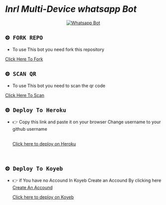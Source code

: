 
# *Inrl Multi-Device whatsapp Bot*
<div align="center">
  
  [![Whatsapp Bot](https://readme-typing-svg.herokuapp.com?font=times-bold-italic&color=%23F7F7F7&duration=4862&center=true&vCenter=true&lines=WELCOME+TO+INRL+MD+GIT+REPO)](https://chat.whatsapp.com/GuoCHF6Wjci8rKPe6CKHsi)
</div>

  <div align="left">
   
## `⨷ FORK REPO`

- To use This bot you need fork this repository<br>

[Click Here To Fork](https://github.com/inrl-official/inrl-bot-md/fork)

## `⨷ SCAN QR`

- To use This bot you need to scan the qr code<br>

[Click Here To Scan](https://frendpage.vercel.app/)


## `⨷ Deploy To Heroku`  
  

- 👉 Copy this link and paste it on your browser Change username to your github username<br><br>

  [Click here to deploy on Heroku](https://inrl-deploy-web.vercel.app/)
<br>

## `⨷ Deploy To Koyeb`  
  

- 👉 if You have no Accound In Koyeb Create an Accound By clicking here  [Create An Accound](https://app.koyeb.com/)<br>

  [Click here to deploy on Koyeb](https://app.koyeb.com/apps/deploy?type=docker&image=quay.io/inrlwabot/inrl-bot:latest&env[SESSION_ID]=&env[WORKTYPE]=privet&env[U_STATUS]=false&env[MENSION_TEXT]=inrl-md,edit%20this%20and%20set%20your%20data,%20https://chat.whatsapp.com/CUJuk1xPEpR8av9h7DDGNO&env[MENSION_AUDIO]=https://i.imgur.com/iUOGcyF.mp4,https://i.imgur.com/e2PKT60.mp4,https://i.imgur.com/5NZDe8m.mp4,https://i.imgur.com/iaHKsGW.mp4,%20https://i.imgur.com/NGWrUkQ.mp4,https://i.imgur.com/GUtD1hr.mp4,%20https://i.imgur.com/PBuALN3.mp4,%20https://i.imgur.com/79YoX98.mp4,%20https://i.imgur.com/HzIz3ls.mp4,%20https://i.imgur.com/2jzZauR.mp4,%20https://i.imgur.com/oKVVwIj.mp4,%20https://i.imgur.com/AzqHkeV.mp4,%20https://i.imgur.com/pf1BWXN.mp4,%20https://i.imgur.com/N2N6S7C.mp4,%20https://i.imgur.com/IrEdvwL.mp4,%20https://i.imgur.com/4fdJUoj.mp4,%20https://i.imgur.com/FaOtaF5.mp4,%20https://i.imgur.com/wsrdnP8.mp4,https://i.imgur.com/imr3bC8.mp4,%20https://i.imgur.com/Xgzkbsk.mp4,%20https://i.imgur.com/0WML13D.mp4,%20https://i.imgur.com/b491tUX.mp4,%20https://i.imgur.com/GuAnUuf.mp4,%20https://i.imgur.com/yVwoqYp.mp4,%20https://i.imgur.com/WgMgTBP.mp4,https://i.imgur.com/LQBlI1y.mp4,https://i.imgur.com/EQn2BvM.mp4,%20https://i.imgur.com/SIj26aP.mp4,https://i.imgur.com/IWlTmTE.mp4,%20https://i.imgur.com/c4E7E1k.mp4,%20https://i.imgur.com/D5PREWe.mp4,https://i.imgur.com/JL6FWpS.mp4,%20https://i.imgur.com/rvD8PlZ.mp4,%20https://i.imgur.com/ChUKdPk.mp4,%20https://i.imgur.com/z9oQd4N.mp4,%20https://i.imgur.com/z9oQd4N.mp4,%20https://i.imgur.com/vkdcGHu.mp4,%20https://i.imgur.com/vkdcGHu.mp4,https://i.imgur.com/K2QlmTc.mp4,%20https://i.imgur.com/AeGNKo3.mp4,%20https://i.imgur.com/Qe5khtL.mp4,%20https://i.imgur.com/lCZl3Af.mp4,%20https://i.imgur.com/AsEfT76.mp4,%20https://i.imgur.com/KraBTPf.mp4,%20https://i.imgur.com/fbvDI1g.mp4,https://i.imgur.com/uazVUOH.mp4,%20https://i.imgur.com/YN04ot5.mp4,%20https://i.imgur.com/YN04ot5.mp4&env[MENSION_IMG]=https://images.wallpaperscraft.com/image/single/ball_planet_shroud_136916_1440x2560.jpg,%20%20https://images.wallpaperscraft.com/image/single/ball_glow_hand_190683_1440x2560.jpg,%20%20https://images.wallpaperscraft.com/image/single/ball_hands_glow_166373_1440x2560.jpg,%20%20https://images.wallpaperscraft.com/image/single/ball_glow_mask_140903_1440x2560.jpg,%20%20https://images.wallpaperscraft.com/image/single/ball_glow_stone_169306_1440x2560.jpg,%20%20https://images.wallpaperscraft.com/image/single/ball_glow_reflection_165921_4072x2697.jpg,%20%20https://images.wallpaperscraft.com/image/single/ball_glow_silhouette_149491_1920x2304.jpg,%20%20https://images.wallpaperscraft.com/image/single/ball_glow_line_light_28298_1680x1050.jpg,%20%20https://images.wallpaperscraft.com/image/single/ball_circles_glow_168614_1440x2560.jpg,%20%20https://images.wallpaperscraft.com/image/single/ball_circles_neon_137700_1440x2560.jpg,%20%20https://images.wallpaperscraft.com/image/single/ball_neon_backlight_147061_1440x2560.jpg,%20%20https://images.wallpaperscraft.com/image/single/ball_reflection_neon_168932_1440x2560.jpg,%20%20https://images.wallpaperscraft.com/image/single/ball_reflection_hand_184546_1440x2560.jpg,%20%20https://images.wallpaperscraft.com/image/single/crystal_ball_ball_hand_142442_1440x2560.jpg,%20%20https://images.wallpaperscraft.com/image/single/building_water_minimalism_198457_3145x4718.jpg,%20%20https://images.wallpaperscraft.com/image/single/triangle_inverted_black_white_92770_2560x1600.jpg,%20%20https://images.wallpaperscraft.com/image/single/lamp_electricity_minimalism_128251_1440x2560.jpg,%20%20https://images.wallpaperscraft.com/image/single/lamp_electricity_spiral_luminescence_120309_1440x2560.jpg,%20%20https://images.wallpaperscraft.com/image/single/lamp_spiral_electricity_light_119929_1440x2560.jpg,%20%20https://images.wallpaperscraft.com/image/single/skyscraper_building_architecture_sky_bottom_view_118409_1440x2560.jpg,%20%20https://images.wallpaperscraft.com/image/single/skyscraper_bottom_view_building_187222_1440x2560.jpg,%20%20https://images.wallpaperscraft.com/image/single/skyscraper_architecture_bottom_view_123571_1440x2560.jpg,%20%20https://images.wallpaperscraft.com/image/single/skyscraper_architecture_bottom_view_136419_1440x2560.jpg,%20%20https://images.wallpaperscraft.com/image/single/cherries_cherry_berry_122190_1440x2560.jpg,%20%20https://images.wallpaperscraft.com/image/single/water_hand_sea_horizon_118181_1440x2560.jpg,%20%20https://images.wallpaperscraft.com/image/single/water_hand_stones_148518_1440x2560.jpg,%20%20https://images.wallpaperscraft.com/image/single/water_stream_flow_169694_1440x2560.jpg,%20%20%20%20%20%20%20%20https://images.wallpaperscraft.com/image/single/water_horizon_dusk_175987_1440x2560.jpg,%20%20https://images.wallpaperscraft.com/image/single/water_moon_dusk_191709_1440x2560.jpg,%20%20https://images.wallpaperscraft.com/image/single/water_horizon_sky_164418_1440x2560.jpg,%20%20https://images.wallpaperscraft.com/image/single/water_sky_horizon_140454_1440x2560.jpg,%20%20https://images.wallpaperscraft.com/image/single/water_horizon_sunset_168843_1440x2560.jpg,%20%20https://images.wallpaperscraft.com/image/single/moon_phases_black_175210_3648x5472.jpg,%20%20https://images.wallpaperscraft.com/image/single/moon_black_sky_191125_2318x2864.jpg,%20%20https://images.wallpaperscraft.com/image/single/stains_paint_mixing_198500_2160x3840.jpg,%20%20https://images.wallpaperscraft.com/image/single/stains_paint_mixing_195514_2160x3840.jpg,%20%20https://images.wallpaperscraft.com/image/single/stains_liquid_paint_191590_2160x3840.jpg,%20%20https://images.wallpaperscraft.com/image/single/stains_liquid_paint_147522_2160x3840.jpg,%20%20https://images.wallpaperscraft.com/image/single/stains_liquid_paint_151928_2160x3840.jpg,%20%20https://images.wallpaperscraft.com/image/single/stains_abstraction_texture_157950_2160x3840.jpg,https://images.wallpaperscraft.com/image/single/stains_paint_liquid_146393_2160x3840.jpg,%20%20https://images.wallpaperscraft.com/image/single/girl_helmet_cyberpunk_194603_2160x3840.jpg,%20%20https://images.wallpaperscraft.com/image/single/girl_alone_autumn_192003_2160x3840.jpg,%20%20https://images.wallpaperscraft.com/image/single/girl_loneliness_alone_183388_2160x3840.jpg&env[BAD_WORD_TEXT]=xxx,%20xnxx;1020020000.g.us,%20yourJid&env[SET_ANTI_LINK]=instagram.com,%20youtube,%20chat.com;100839299210173.g.us,%20yourJid&env[FACK_REMOVE]=2222,27372;1919911918282828282.g.us,%20yourJid&env[ANTI_LINK_ALL]=1919219.g.us,82822929.g.us,8282929.g.us,jid&env[ALIVE_DATA]=https://i.imgur.com/DyLAuEh.jpg,aliveText,alivebButtenText1,aliveTextButten2&env[CALL_BLOCK]=false&env[PM_BLOCK]=false&env[REACT]=false&env[PROCFILE_DATA]=%F0%9F%92%97%20%E1%B4%80%E1%B4%9C%E1%B4%9B%E1%B4%8F%20%E1%B4%8D%E1%B4%80%E1%B4%9B%C9%AA%E1%B4%84%20%CA%99%C9%AA%E1%B4%8F%20%CA%99y%20%C9%AA%C9%B4%CA%80%CA%9F-%CA%99%E1%B4%8F%E1%B4%9B-%E1%B4%8D%E1%B4%85&env[BOT_INFO]=INRL-BOT-MD,INRL,https://i.imgur.com/DyLAuEh.jpg&env[AUTO_CHAT_GRP]=false&env[AUTO_CHAT_PM]=false&env[CHATBOT]=false&env[SUDO]=917593919575,%207590909090,9192939495&env[OWNER]=917593919575&env[LANG]=EN&env[BGMBOT]=false&env[PASSWORD]=inrl-bot~md&env[READ_CHAT]=false&env[FOOTER]=%C9%AA%C9%B4%CA%80%CA%9F-%E1%B4%8D%E1%B4%85&env[INSTAGRAM]=https://instagram.com/_user_not_define&env[PACKNAME]=%C9%AA%C9%B4%CA%80%CA%9F-%CA%99%E1%B4%8F%E1%B4%9B&env[GIT]=https://tinyurl.com/3ex3e48e&env[WEB]=https://tinyurl.com/ycks3s8p&env[YT]=https://tinyurl.com/36r3668n&env[CAPTION]=_created%20by%20inrl-bot_&env[WAGRP]=https://tinyurl.com/f5wh55mk&env[AUDIO_DATA]=inrl,inrl,https://i.imgur.com/DyLAuEh.jpg&env[STICKER_DATA]=inrl,inrl,https://i.imgur.com/DyLAuEh.jpg&name=inrl-bot-md&env[KOYEB_NAME]=inrl-official&env[PORT]=8000)
<br>

</div>

<div align="left">
  
